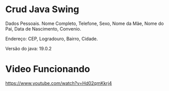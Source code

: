 
# Crud Java Swing

Dados Pessoais.
Nome Completo, Telefone, Sexo, Nome da Mãe, Nome do Pai, Data de Nascimento, Convenio.

Endereço:
CEP, Logradouro, Bairro, Cidade.

Versão do java: 19.0.2


# Video Funcionando
https://www.youtube.com/watch?v=Hd02qmKkrj4

